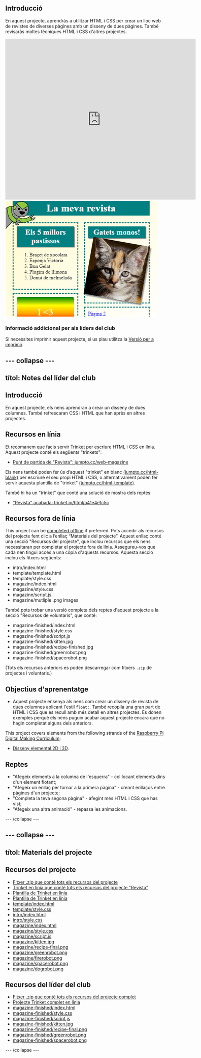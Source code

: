 ## Introducció

En aquest projecte, aprendràs a utilitzar HTML i CSS per crear un lloc web de revistes de diverses pàgines amb un disseny de dues pàgines. També revisaràs moltes tècniques HTML i CSS d'altres projectes.

<div class="trinket">
  <iframe src="https://trinket.io/embed/html/a41e4e1c5c?outputOnly=true&start=result" width="600" height="505" frameborder="0" marginwidth="0" marginheight="0" allowfullscreen>
  </iframe>
  <img src="images/magazine-final.png">
</div>

### Informació addicional per als líders del club

Si necessites imprimir aquest projecte, si us plau utilitza la [Versió per a imprimir](https://projects.raspberrypi.org/en/projects/magazine/print).

## \--- collapse \---

## títol: Notes del líder del club

## Introducció

En aquest projecte, els nens aprendran a crear un disseny de dues columnes. També refrescaran CSS i HTML que han après en altres projectes.

## Recursos en línia

Et recomanem que facis servir [Trinket](https://trinket.io/) per escriure HTML i CSS en línia. Aquest projecte conté els següents "trinkets":

* [Punt de partida de "Revista": jumpto.cc/web-magazine](http://jumpto.cc/web-magazine)

Els nens també poden fer ús d’aquest "trinket" en blanc [(jumpto.cc/html-blank)](http://jumpto.cc/html-blank) per escriure el seu propi HTML i CSS, o alternativament poden fer servir aquesta plantilla de "trinket" [(jumpto.cc/html-template)](http://jumpto.cc/html-template).

També hi ha un "trinket" que conté una solució de mostra dels reptes:

* ["Revista" acabada: trinket.io/html/a41e4e1c5c](https://trinket.io/html/a41e4e1c5c)

## Recursos fora de línia

This project can be [completed offline](https://rpf.io/html-offline) if preferred. Pots accedir als recursos del projecte fent clic a l’enllaç “Materials del projecte”. Aquest enllaç conté una secció "Recursos del projecte", que inclou recursos que els nens necessitaran per completar el projecte fora de línia. Assegureu-vos que cada nen tingui accés a una còpia d'aquests recursos. Aquesta secció inclou els fitxers següents:

* intro/index.html
* template/template.html
* template/style.css
* magazine/index.html
* magazine/style.css
* magazine/script.js
* magazine/mutliple .png images

També pots trobar una versió completa dels reptes d'aquest projecte a la secció "Recursos de voluntaris", que conté:

* magazine-finished/index.html
* magazine-finished/style.css
* magazine-finished/script.js
* magazine-finished/kitten.jpg
* magazine-finished/recipe-finished.jpg
* magazine-finished/greenrobot.png
* magazine-finished/spacerobot.png

(Tots els recursos anteriors es poden descarregar com fitxers `.zip` de projectes i voluntaris.)

## Objectius d'aprenentatge

* Aquest projecte ensenya als nens com crear un disseny de revista de dues columnes aplicant l'estil `float:`. També recopila una gran part de HTML i CSS que es recull amb més detall en altres projectes. Es donen exemples perquè els nens puguin acabar aquest projecte encara que no hagin completat alguns dels anteriors. 

This project covers elements from the following strands of the [Raspberry Pi Digital Making Curriculum](https://rpf.io/curriculum):

* [Disseny elemental 2D i 3D](https://www.raspberrypi.org/curriculum/design/creator).

## Reptes

* "Afegeix elements a la columna de l'esquerra" - col·locant elements dins d'un element flotant;
* "Afegeix un enllaç per tornar a la primera pàgina" - creant enllaços entre pàgines d'un projecte;
* "Completa la teva segona pàgina" - afegint més HTML i CSS que has vist;
* "Afegeix una altra animació" - repassa les animacions.

\--- /collapse \---

## \--- collapse \---

## títol: Materials del projecte

## Recursos del projecte

* [Fitxer .zip que conté tots els recursos del projecte](https://rpf.io/p/en/magazine-go)
* [Trinket en línia que conté tots els recursos del projecte "Revista"](http://jumpto.cc/web-magazine)
* [Plantilla de Trinket en línia](http://jumpto.cc/trinket-template)
* [Plantilla de Trinket en línia](http://jumpto.cc/trinket-blank)
* [template/index.html](resources/template-index.html)
* [template/style.css](resources/template-style.css)
* [intro/index.html](resources/intro-index.html)
* [intro/style.css](resources/intro-style.css)
* [magazine/index.html](resources/magazine-index.html)
* [magazine/style.css](resources/magazine-style.css)
* [magazine/script.js](resources/magazine-script.js)
* [magazine/kitten.jpg](resources/magazine-kitten.jpg)
* [magazine/recipe-final.png](resources/magazine-recipe-final.png)
* [magazine/greenrobot.png](resources/magazine-greenrobot.png)
* [magazine/firerobot.png](resources/magazine-firerobot.png)
* [magazine/spacerobot.png](resources/magazine-spacerobot.png)
* [magazine/dogrobot.png](resources/magazine-dogrobot.png)

## Recursos del líder del club

* [Fitxer .zip que conté tots els recursos del projecte complet](https://rpf.io/p/en/magazine-go)
* [Projecte Trinket complet en línia](https://trinket.io/html/a41e4e1c5c)
* [magazine-finished/index.html](resources/magazine-finished-index.html)
* [magazine-finished/style.css](resources/magazine-finished-style.css)
* [magazine-finished/script.js](resources/magazine-finished-script.js)
* [magazine-finished/kitten.jpg](resources/magazine-finished-kitten.jpg)
* [magazine-finished/recipe-final.png](resources/magazine-finished-recipe-final.png)
* [magazine-finished/greenrobot.png](resources/magazine-finished-greenrobot.png)
* [magazine-finished/spacerobot.png](resources/magazine-finished-spacerobot.png)

\--- /collapse \---